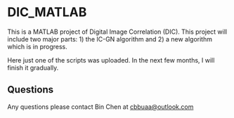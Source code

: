 # DIC_MATLAB

This is a MATLAB project of Digital Image Correlation (DIC). This project will include two major parts: 1) the IC-GN algorithm and 2) a new algorithm which is in progress.

Here just one of the scripts was uploaded. In the next few months, I will finish it gradually. 

## Questions
Any questions please contact Bin Chen at cbbuaa@outlook.com
